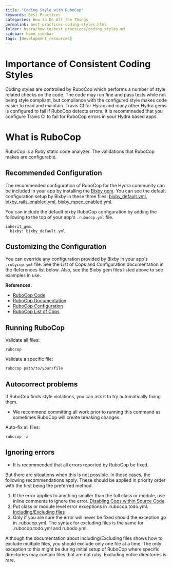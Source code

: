 ```yaml
---
title: "Coding Style with RuboCop"
keywords: Best Practices
categories: How to Do All the Things
permalink: best-practices-coding-styles.html
folder: hydra/how-to/best_practices/coding_styles.md
sidebar: home_sidebar
tags: [development_resources]
---
```


# Importance of Consistent Coding Styles

Coding styles are controlled by RuboCop which performs a number of style related checks on the code.  The code may run fine and pass tests while not being style compliant, but compliance with the configured style makes code easier to read and maintain.  Travis CI for Hyrax and many other Hydra gems is configured to fail if RuboCop detects errors.  It is recommneded that you configure Travis CI to fail for RuboCop errors in your Hydra based apps.

# What is RuboCop

RuboCop is a Ruby static code analyzer.  The validations that RuboCop makes are configurable.  

## Recommended Configuration

The recommended configuration of RuboCop for the Hydra community can be included in your app by installing the [Bixby gem](https://github.com/samvera-labs/bixby).  You can see the default configuration setup by Bixby in these three files:  [bixby_default.yml](https://github.com/samvera-labs/bixby/blob/master/bixby_default.yml), [bixby_rails_enabled.yml](https://github.com/samvera-labs/bixby/blob/master/bixby_rails_enabled.yml), [bixby_rspec_enabled.yml](https://github.com/samvera-labs/bixby/blob/master/bixby_rspec_enabled.yml).

You can include the default bixby RuboCop configuration by adding the following to the top of your app's `.rubocop.yml` file.

```
inherit_gem:
  bixby: bixby_default.yml
```

## Customizing the Configuration

You can override any configuration provided by Bixby in your app's `.rubycop.yml` file.  See the List of Cops and Configuration documentation in the References list below.  Also, see the Bixby gem files listed above to see examples in use.

**References:**
 
* [RuboCop Code](https://github.com/bbatsov/rubocop)
* [RuboCop Documentation](http://rubocop.readthedocs.io/en/latest/)
* [RuboCop Configuration](http://rubocop.readthedocs.io/en/latest/configuration/)
* [RuboCop List of Cops](http://rubocop.readthedocs.io/en/latest/cops/)

## Running RuboCop

Validate all files:
```
rubocop
```

Validate a specific file:
```
rubocop path/to/your/file
```

## Autocorrect problems

If RuboCop finds style violations, you can ask it to try automatically fixing them. 

<ul class='warning'><li>We recommend committing all work prior to running this command as sometimes RuboCop will create breaking changes.</li></ul>

Auto-fix all files:
```
rubocop -a
```


## Ignoring errors

<ul class='info'><li>It is recommended that all errors reported by RuboCop be fixed.</li></ul>
  
But there are situations when this is not possible.  In those cases, the following recommendations apply.  These should be applied in priority order with the first being the preferred method.

1. If the error applies to anything smaller than the full class or module, use inline comments to ignore the error. [Disabling Cops within Source Code](http://rubocop.readthedocs.io/en/latest/configuration/#disabling-cops-within-source-code).
1. Put class or module level error exceptions in .rubocop.todo.yml. [Including/Excluding files](http://rubocop.readthedocs.io/en/latest/configuration/#includingexcluding-files)
1. Only if you are sure the error will never be fixed should the exception go in .rubocop.yml.  The syntax for excluding files is the same for .rubocop.todo.yml and rubodo.yml.


Although the documentation about Including/Excluding files shows how to exclude multiple files, you should exclude only one file at a time.  The only exception to this might be during initial setup of RuboCop where specific directories may contain files that are not ruby.  Excluding entire directories is rare.
